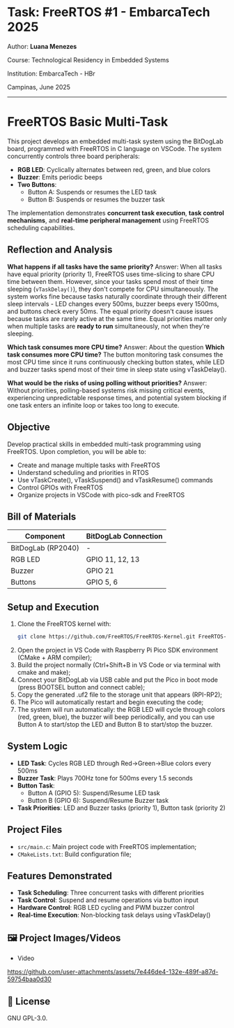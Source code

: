 
# Task: FreeRTOS #1 - EmbarcaTech 2025

Author: **Luana Menezes**

Course: Technological Residency in Embedded Systems

Institution: EmbarcaTech - HBr

Campinas, June 2025

---

# FreeRTOS Basic Multi-Task

This project develops an embedded multi-task system using the BitDogLab board, programmed with FreeRTOS in C language on VSCode. The system concurrently controls three board peripherals:

- **RGB LED**: Cyclically alternates between red, green, and blue colors
- **Buzzer**: Emits periodic beeps 
- **Two Buttons**: 
  - Button A: Suspends or resumes the LED task
  - Button B: Suspends or resumes the buzzer task

The implementation demonstrates **concurrent task execution**, **task control mechanisms**, and **real-time peripheral management** using FreeRTOS scheduling capabilities.

## Reflection and Analysis

**What happens if all tasks have the same priority?**
Answer: When all tasks have equal priority (priority 1), FreeRTOS uses time-slicing to share CPU time between them. However, since your tasks spend most of their time sleeping (`vTaskDelay()`), they don't compete for CPU simultaneously. The system works fine because tasks naturally coordinate through their different sleep intervals - LED changes every 500ms, buzzer beeps every 1500ms, and buttons check every 50ms. The equal priority doesn't cause issues because tasks are rarely active at the same time. Equal priorities matter only when multiple tasks are **ready to run** simultaneously, not when they're sleeping.

**Which task consumes more CPU time?**
Answer: About the question **Which task consumes more CPU time?** 
The button monitoring task consumes the most CPU time since it runs continuously checking button states, while LED and buzzer tasks spend most of their time in sleep state using vTaskDelay().


**What would be the risks of using polling without priorities?**
Answer: Without priorities, polling-based systems risk missing critical events, experiencing unpredictable response times, and potential system blocking if one task enters an infinite loop or takes too long to execute.


## Objective

Develop practical skills in embedded multi-task programming using FreeRTOS. Upon completion, you will be able to:

- Create and manage multiple tasks with FreeRTOS
- Understand scheduling and priorities in RTOS
- Use vTaskCreate(), vTaskSuspend() and vTaskResume() commands
- Control GPIOs with FreeRTOS
- Organize projects in VSCode with pico-sdk and FreeRTOS

## Bill of Materials

| Component             | BitDogLab Connection      |
|-----------------------|---------------------------|
| BitDogLab (RP2040)    | -                         |
| RGB LED               | GPIO 11, 12, 13           |
| Buzzer                | GPIO 21                   |
| Buttons               | GPIO 5, 6                 |

## Setup and Execution

1. Clone the FreeRTOS kernel with:
   ```bash
   git clone https://github.com/FreeRTOS/FreeRTOS-Kernel.git FreeRTOS-Kernel
   ```
2. Open the project in VS Code with Raspberry Pi Pico SDK environment (CMake + ARM compiler);
3. Build the project normally (Ctrl+Shift+B in VS Code or via terminal with cmake and make);
4. Connect your BitDogLab via USB cable and put the Pico in boot mode (press BOOTSEL button and connect cable);
5. Copy the generated .uf2 file to the storage unit that appears (RPI-RP2);
6. The Pico will automatically restart and begin executing the code;
7. The system will run automatically: the RGB LED will cycle through colors (red, green, blue), the buzzer will beep periodically, and you can use Button A to start/stop the LED and Button B to start/stop the buzzer.


## System Logic

- **LED Task**: Cycles RGB LED through Red→Green→Blue colors every 500ms
- **Buzzer Task**: Plays 700Hz tone for 500ms every 1.5 seconds  
- **Button Task**: 
  - Button A (GPIO 5): Suspend/Resume LED task
  - Button B (GPIO 6): Suspend/Resume Buzzer task
- **Task Priorities**: LED and Buzzer tasks (priority 1), Button task (priority 2)

## Project Files

- `src/main.c`: Main project code with FreeRTOS implementation;
- `CMakeLists.txt`: Build configuration file;

## Features Demonstrated

- **Task Scheduling**: Three concurrent tasks with different priorities
- **Task Control**: Suspend and resume operations via button input
- **Hardware Control**: RGB LED cycling and PWM buzzer control
- **Real-time Execution**: Non-blocking task delays using vTaskDelay()

## 🖼️ Project Images/Videos

- Video
  
https://github.com/user-attachments/assets/7e446de4-132e-489f-a87d-59754baa0d30

## 📜 License
GNU GPL-3.0.
